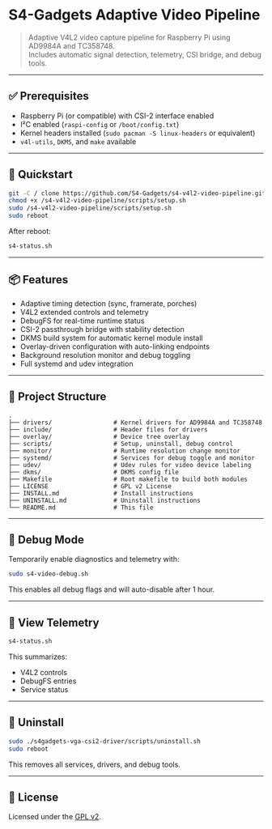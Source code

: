 # S4-Gadgets Adaptive Video Pipeline

> Adaptive V4L2 video capture pipeline for Raspberry Pi using AD9984A and TC358748.  
> Includes automatic signal detection, telemetry, CSI bridge, and debug tools.

---

## ✅ Prerequisites

- Raspberry Pi (or compatible) with CSI-2 interface enabled
- I²C enabled (`raspi-config` or `/boot/config.txt`)
- Kernel headers installed (`sudo pacman -S linux-headers` or equivalent)
- `v4l-utils`, `DKMS`, and `make` available

---

## 🚀 Quickstart

```bash
git -C / clone https://github.com/S4-Gadgets/s4-v4l2-video-pipeline.git
chmod +x /s4-v4l2-video-pipeline/scripts/setup.sh
sudo /s4-v4l2-video-pipeline/scripts/setup.sh
sudo reboot
```

After reboot:

```bash
s4-status.sh
```

---

## 📦 Features

- Adaptive timing detection (sync, framerate, porches)
- V4L2 extended controls and telemetry
- DebugFS for real-time runtime status
- CSI-2 passthrough bridge with stability detection
- DKMS build system for automatic kernel module install
- Overlay-driven configuration with auto-linking endpoints
- Background resolution monitor and debug toggling
- Full systemd and udev integration

---

## 📂 Project Structure

```
.
├── drivers/                 # Kernel drivers for AD9984A and TC358748
├── include/                 # Header files for drivers
├── overlay/                 # Device tree overlay
├── scripts/                 # Setup, uninstall, debug control
├── monitor/                 # Runtime resolution change monitor
├── systemd/                 # Services for debug toggle and monitor
├── udev/                    # Udev rules for video device labeling
├── dkms/                    # DKMS config file
├── Makefile                 # Root makefile to build both modules
├── LICENSE                  # GPL v2 License
├── INSTALL.md               # Install instructions
├── UNINSTALL.md             # Uninstall instructions
└── README.md                # This file
```

---

## 🔧 Debug Mode

Temporarily enable diagnostics and telemetry with:

```bash
sudo s4-video-debug.sh
```

This enables all debug flags and will auto-disable after 1 hour.

---

## 🧪 View Telemetry

```bash
s4-status.sh
```

This summarizes:
- V4L2 controls
- DebugFS entries
- Service status

---

## 🧹 Uninstall

```bash
sudo ./s4gadgets-vga-csi2-driver/scripts/uninstall.sh
sudo reboot
```

This removes all services, drivers, and debug tools.

---

## 📜 License

Licensed under the [GPL v2](https://www.gnu.org/licenses/old-licenses/gpl-2.0.html).